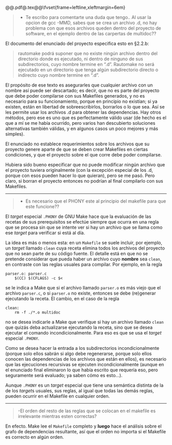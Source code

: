 @@.pdf@.tex@@\fvset{frame=leftline,xleftmargin=6em}

> - Te escribo para comentarte una duda que tengo.. Al usar la opcion de gcc -MMD, sabes que se crea un archivo .d, no hay problema con que esos archivos queden dentro del proyecto de software, en el ejemplo dentro de las carpertas de multidoc??

El documento del enunciado del proyecto especifica esto en §2.2.b:

>   rautomake podrá suponer que no existe ningún archivo dentro del directorio donde es ejecutado, ni dentro de ninguno de sus subdirectorios, cuyo nombre termine en “.d”. Rautomake no será ejecutado en un directorio que tenga algún subdirectorio directo o indirecto cuyo nombre termine en “.d”.

El propósito de ese texto es asegurarles que cualquier archivo con un nombre así puede ser descartado; es decir, que no es parte del proyecto que debe poder compilarse con sus Makefiles generados, y no es necesario para su funcionamiento, porque en principio no existían; si ya existen, están en libertad de sobreescribirlos, borrarlos o lo que sea.  Así se les permite usar los archivos .d para obtener las dependencias.  Hay otros métodos, pero ese es uno que es perfectamente válido usar (de hecho es el que a mí se me había ocurrido, pero varios han descubierto soluciones alternativas también válidas, y en algunos casos un poco mejores y más simples).

El enunciado no establece requerimientos sobre los archivos que su proyecto genere aparte de que se deben crear Makefiles en ciertas condiciones, y que el proyecto sobre el que corre debe poder compilarse.

Hubiera sido bueno especificar que no puede modificar ningún archivo que el proyecto tuviera originalmente (con la excepción especial de los .d, porque con esos pueden hacer lo que quieran), pero se me pasó.  Pero claro, si borran el proyecto entonces no podrían al final compilarlo con sus Makefiles.

- - -

> - Es necesario que el PHONY este al principio del makefile para que este funcione??

El *target* especial `.PHONY` de GNU Make hace que la evaluación de las recetas de sus prerequisitos se efectúe siempre que ocurra en una regla que se procesa sin que se intente ver si hay un archivo que se llama como ese *target* para verificar si está al día.

La idea es más o menos esta: en un `Makefile` se suele incluir, por ejemplo, un *target* llamado `clean` cuya receta elimina todos los archivos del proyecto que no sean parte de su código fuente.  El detalle está en que no se pretende considerar que pueda haber un archivo cuyo **nombre** sea `clean`, en contraste con las reglas usuales para compilar.  Por ejemplo, en la regla

~~~{.Makefile .numberLines}
parser.o: parser.c
	$(CC) $(CFLAGS) -c $<
~~~

se le indica a Make que si el archivo llamado `parser.o` es más viejo que el archivo `parser.c`, o si `parser.o` no existe, entonces se debe (re)generar ejecutando la receta.  El cambio, en el caso de la regla

~~~{.Makefile .numberLines}
clean:
	rm -f ./*.o multidoc
~~~

no se desea indicarle a Make que verifique si hay un archivo llamado `clean` que quizás deba actualizarse ejecutando la receta, sino que se desea ejecutar el comando incondicionalmente.  Para eso es que se usa el *target* especial `.PHONY`.

Como se desea hacer la entrada a los subdirectorios incondicionalmente (porque solo ellos sabrán si algo debe regenerarse, porque solo ellos conocen las dependencias de los archivos que están en ellos), es necesario que las ejecuciones recursivas se ejecuten incondicionalmente (aunque en el enunciado final eliminaron lo que había escrito que requería eso, pero seguramente será evaluado; ya saben cómo es esto…).

Aunque `.PHONY` es un *target* especial que tiene una semántica distinta de la de los *target*s usuales, sus reglas, al igual que todas las demás reglas, pueden ocurrir en el Makefile en cualquier orden.

- - -

> -El orden del resto de las reglas que se colocan en el makefile es irrelevante mientras esten correctas?

En efecto.  Make lee el `Makefile` completo y **luego** hace el análisis sobre el grafo de dependencias resultante, así que el orden no importa si el Makefile es correcto en algún orden.
